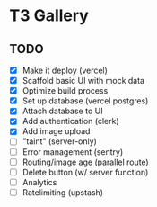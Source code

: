 # T3 Gallery

## TODO

- [x] Make it deploy (vercel)
- [x] Scaffold basic UI with mock data
- [x] Optimize build process
- [x] Set up database (vercel postgres)
- [x] Attach database to UI
- [x] Add authentication (clerk)
- [x] Add image upload
- [ ] "taint" (server-only)
- [ ] Error management (sentry)
- [ ] Routing/image age (parallel route)
- [ ] Delete button (w/ server function)
- [ ] Analytics
- [ ] Ratelimiting (upstash)
